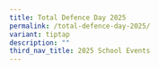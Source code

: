 ```yaml
---
title: Total Defence Day 2025
permalink: /total-defence-day-2025/
variant: tiptap
description: ""
third_nav_title: 2025 School Events
---
```

